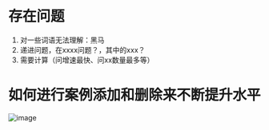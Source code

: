 # 存在问题

1. 对一些词语无法理解：黑马
2. 递进问题，在xxxx问题？，其中的xxx？
3. 需要计算（问增速最快、问xx数量最多等）

# 如何进行案例添加和删除来不断提升水平

![image](https://github.com/Zach-PineappleMan/studylist/assets/56019563/124737fd-e81f-4ce7-89bd-6a942fbf094d)
